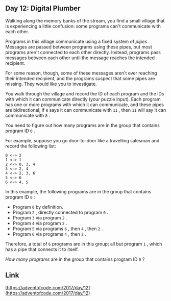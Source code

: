 ## Day 12: Digital Plumber

Walking along the memory banks of the stream, you find a small village that is experiencing a little confusion: some programs can't communicate with each other.

Programs in this village communicate using a fixed system of _pipes_ . Messages are passed between programs using these pipes, but most programs aren't connected to each other directly. Instead, programs pass messages between each other until the message reaches the intended recipient.

For some reason, though, some of these messages aren't ever reaching their intended recipient, and the programs suspect that some pipes are missing. They would like you to investigate.

You walk through the village and record the ID of each program and the IDs with which it can communicate directly (your puzzle input). Each program has one or more programs with which it can communicate, and these pipes are bidirectional; if `8` says it can communicate with `11` , then `11` will say it can communicate with `8` .

You need to figure out how many programs are in the group that contains program ID `0` .

For example, suppose you go door-to-door like a travelling salesman and record the following list:

    0 <-> 2
    1 <-> 1
    2 <-> 0, 3, 4
    3 <-> 2, 4
    4 <-> 2, 3, 6
    5 <-> 6
    6 <-> 4, 5

In this example, the following programs are in the group that contains program ID `0` :

- Program `0` by definition.
- Program `2` , directly connected to program `0` .
- Program `3` via program `2` .
- Program `4` via program `2` .
- Program `5` via programs `6` , then `4` , then `2` .
- Program `6` via programs `4` , then `2` .

Therefore, a total of `6` programs are in this group; all but program `1` , which has a pipe that connects it to itself.

_How many programs_ are in the group that contains program ID `0` ?

## Link

[https://adventofcode.com/2017/day/12](https://adventofcode.com/2017/day/12)
